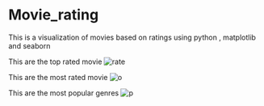 # Movie_rating
This is a visualization of movies based on ratings using python , matplotlib and seaborn

This are the top rated movie
![rate](https://github.com/lamianjum/Movie_rating/assets/88738693/e3ae8136-e442-4436-a1bc-81929af61429)

This are the most rated movie
![o](https://github.com/lamianjum/Movie_rating/assets/88738693/a289a7d6-4ab8-4d71-8a28-b8aad5889a9b)

This are the most popular genres
![p](https://github.com/lamianjum/Movie_rating/assets/88738693/d7b017b6-0c00-4cce-a703-34a68283e7b5)
